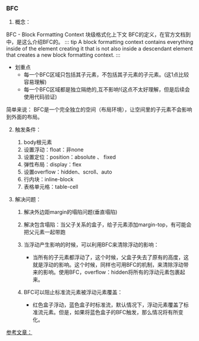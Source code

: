 ### BFC
  1. 概念：

  BFC - Block Formatting Context 块级格式化上下文 BFC的定义，在官方文档到中，是这么介绍BFC的。
  ::: tip
  A block formatting context contains everything inside of the element creating it that is not also inside a descendant element that creates a new block formatting context. 
  ::: 
  
  * 划重点
      * 每一个BFC区域只包括其子元素，不包括其子元素的子元素。(这1点比较容易理解)
      * 每一个BFC区域都是独立隔绝的,互不影响!(这点不太好理解，但是后续会使用代码验证)

  简单来说：
    BFC是一个完全独立的空间（布局环境），让空间里的子元素不会影响到外面的布局。

  2. 触发条件： 
      1. body根元素
      2. 设置浮动：float：非none
      3. 设置定位：position：absolute 、 fixed
      4. 弹性布局：display：flex
      5. 设置overflow：hidden、scroll、auto
      6. 行内块：inline-block
      7. 表格单元格：table-cell

  3. 解决问题：
      1. 解决外边距margin的塌陷问题(垂直塌陷)

      2. 解决包含塌陷：当父子关系的盒子，给子元素添加margin-top，有可能会把父元素一起带跑

      3. 当浮动产生影响的时候，可以利用BFC来清除浮动的影响：
          * 当所有的子元素都浮动了，这个时候，父盒子失去了原有的高度，这就是浮动的影响。这个时候，同样也可用BFC的机制，来清除浮动带来的影响。使用BFC，overflow：hidden将所有的浮动元素包裹起来。

      4. BFC可以阻止标准流元素被浮动元素覆盖：
          * 红色盒子浮动，蓝色盒子时标准流，默认情况下，浮动元素覆盖了标准流元素。但是，如果将蓝色盒子的BFC触发，那么情况将有所变化。

[参考文章：](https://www.itcast.cn/news/20201016/16152387135.shtml)

